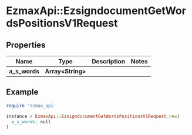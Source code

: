 # EzmaxApi::EzsigndocumentGetWordsPositionsV1Request

## Properties

| Name | Type | Description | Notes |
| ---- | ---- | ----------- | ----- |
| **a_s_words** | **Array&lt;String&gt;** |  |  |

## Example

```ruby
require 'ezmax_api'

instance = EzmaxApi::EzsigndocumentGetWordsPositionsV1Request.new(
  a_s_words: null
)
```

